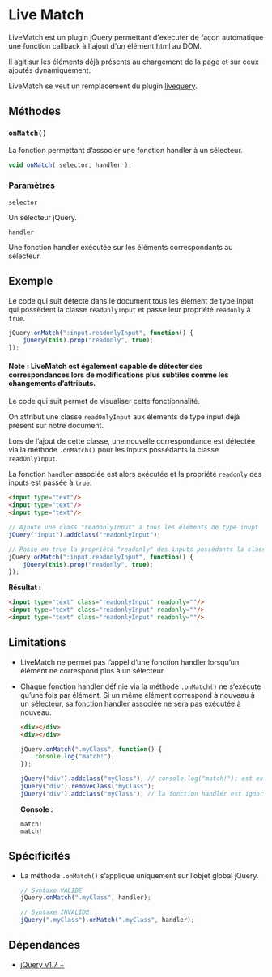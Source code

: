# Live Match

LiveMatch est un plugin jQuery permettant d'executer de façon automatique une fonction callback à l'ajout d'un élément html au DOM.

Il agit sur les éléments déjà présents au chargement de la page et sur ceux ajoutés dynamiquement. 

LiveMatch se veut un remplacement du plugin [livequery](https://plugins.jquery.com/livequery).


## Méthodes

### `onMatch()`

La fonction permettant d’associer une fonction handler à un sélecteur.

```jsx
void onMatch( selector, handler );
```

### Paramètres

`selector`

Un sélecteur jQuery. 

`handler`

Une fonction handler exécutée sur les éléments correspondants au sélecteur.


## Exemple

Le code qui suit détecte dans le document tous les élément de type input qui possèdent la classe `readOnlyInput` et passe leur propriété `readonly` à `true`.

```jsx
jQuery.onMatch(":input.readonlyInput", function() {
    jQuery(this).prop("readonly", true);
});
```

#### Note : LiveMatch est également capable de détecter des correspondances lors de modifications plus subtiles comme les changements d’attributs.

Le code qui suit permet de visualiser cette fonctionnalité. 

On attribut une classe `readOnlyInput` aux éléments de type input déjà présent sur notre document. 

Lors de l’ajout de cette classe, une nouvelle correspondance est détectée via la méthode `.onMatch()` pour les inputs possédants la classe `readOnlyInput`.

La fonction `handler` associée est alors exécutée et la propriété `readonly` des inputs est passée à `true`.

```html
<input type="text"/>
<input type="text"/>
<input type="text"/>
```

```jsx
// Ajoute une class "readonlyInput" à tous les éléments de type inupt
jQuery("input").addclass("readonlyInput");

// Passe en true la propriété "readonly" des inputs possédants la classe "readonlyInput"
jQuery.onMatch(":input.readonlyInput", function() {
    jQuery(this).prop("readonly", true);
});
```

**Résultat :**

```html
<input type="text" class="readonlyInput" readonly=""/>
<input type="text" class="readonlyInput" readonly=""/>
<input type="text" class="readonlyInput" readonly=""/>
```

## Limitations

- LiveMatch ne permet pas l’appel d’une fonction handler lorsqu’un élément ne correspond plus à un sélecteur.

- Chaque fonction handler définie via la méthode `.onMatch()` ne s’exécute qu’une fois par élément.
Si un même élément correspond à nouveau à un sélecteur, sa fonction handler associée ne sera pas exécutée à nouveau.

    ```html
    <div></div>
    <div></div>
    ```

    ```jsx
    jQuery.onMatch(".myClass", function() {
        console.log("match!");
    });
    
    jQuery("div").addclass("myClass"); // console.log("match!"); est exécuté 2 fois
    jQuery("div").removeClass("myClass");
    jQuery("div").addclass("myClass"); // la fonction handler est ignorée
    ```

    **Console :**
    
    ```
    match!
    match!
    ```

## Spécificités

- La méthode `.onMatch()` s’applique uniquement sur l’objet global jQuery.

    ```jsx
    // Syntaxe VALIDE
    jQuery.onMatch(".myClass", handler);
    
    // Syntaxe INVALIDE
    jQuery(".myClass").onMatch(".myClass", handler);
    ```

## **Dépendances**

- [jQuery v1.7 +](https://releases.jquery.com/jquery/)
